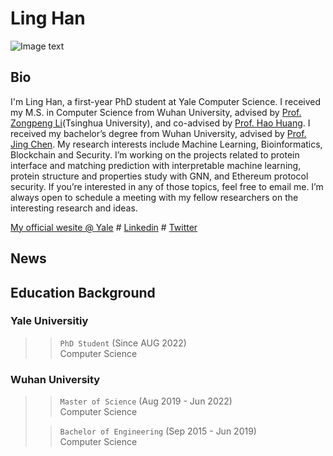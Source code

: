 # Ling Han
![Image text](https://cpsc.yale.edu/sites/default/files/styles/people_thumbnail/public/pictures/picture-4584-1665512254.jpg?itok=IApMI3ZT)

## Bio
I'm Ling Han, a first-year PhD student at Yale Computer Science. I received my M.S. in Computer Science from Wuhan University, advised by [Prof. Zongpeng Li](https://scholar.google.com/citations?user=UnsBY_AAAAAJ&hl=en)(Tsinghua University), and co-advised by [Prof. Hao Huang](http://cs.whu.edu.cn/info/1019/2467.htm#). I received my bachelor’s degree from Wuhan University, advised by [Prof. Jing Chen](https://cse.whu.edu.cn/info/1272/3389.htm). My research interests include Machine Learning, Bioinformatics, Blockchain and Security. I’m working on the projects related to protein interface and matching prediction with interpretable machine learning, protein structure and properties study with GNN, and Ethereum protocol security. If you’re interested in any of those topics, feel free to email me. I’m always open to schedule a meeting with my fellow researchers on the interesting research and ideas. 


[My official wesite @ Yale](https://cpsc.yale.edu/people/ling-han) # 
[Linkedin](https://www.linkedin.com/in/ling-han-brian) # 
[Twitter](https://twitter.com/BRIANHANL)

## News

## Education Background
### Yale Universitiy 
>> `PhD Student` (Since AUG 2022) <br>
>> Computer Science

### Wuhan University
>> `Master of Science` (Aug 2019 - Jun 2022) <br>
>> Computer Science
>
>> `Bachelor of Engineering` (Sep 2015 - Jun 2019) <br>
>> Computer Science

